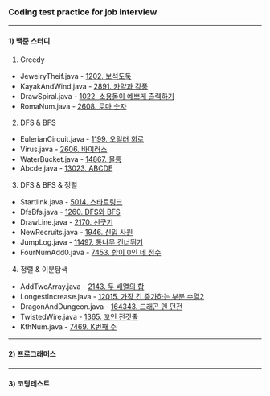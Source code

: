### Coding test practice for job interview

---

#### 1) 백준 스터디
1. Greedy
  - JewelryTheif.java - [1202. 보석도둑](https://www.acmicpc.net/problem/1202)
  - KayakAndWind.java - [2891. 카약과 강풍](https://www.acmicpc.net/problem/2891)
  - DrawSpiral.java - [1022. 소용돌이 예쁘게 출력하기](https://www.acmicpc.net/problem/1022)
  - RomaNum.java - [2608. 로마 숫자](https://www.acmicpc.net/problem/2608)

2. DFS & BFS
  - EulerianCircuit.java - [1199. 오일러 회로](https://www.acmicpc.net/problem/1199)
  - Virus.java - [2606. 바이러스](https://www.acmicpc.net/problem/2606)
  - WaterBucket.java - [14867. 물통](https://www.acmicpc.net/problem/14867)
  - Abcde.java - [13023. ABCDE](https://www.acmicpc.net/problem/13023)

3. DFS & BFS  & 정렬
  - Startlink.java - [5014. 스타트링크](https://www.acmicpc.net/problem/5014)
  - DfsBfs.java - [1260. DFS와 BFS](https://www.acmicpc.net/problem/1260)
  - DrawLine.java - [2170. 선긋기](https://www.acmicpc.net/problem/2170)
  - NewRecruits.java - [1946. 신입 사원](https://www.acmicpc.net/problem/1946)
  - JumpLog.java - [11497. 통나무 건너뛰기](https://www.acmicpc.net/problem/11497)
  - FourNumAdd0.java - [7453. 합이 0인 네 정수](https://www.acmicpc.net/problem/7453)
  
  4. 정렬 & 이분탐색
  - AddTwoArray.java - [2143. 두 배열의 합](https://www.acmicpc.net/problem/2143)
  - LongestIncrease.java - [12015. 가장 긴 증가하는 부분 수열2](https://www.acmicpc.net/problem/12015)
  - DragonAndDungeon.java - [164343. 드래곤 앤 던전](https://www.acmicpc.net/problem/16434)
  - TwistedWire.java - [1365. 꼬인 전깃줄](https://www.acmicpc.net/problem/1365)
  - KthNum.java - [7469. K번째 수](https://www.acmicpc.net/problem/7469)

---

#### 2) 프로그래머스


---

#### 3) 코딩테스트
